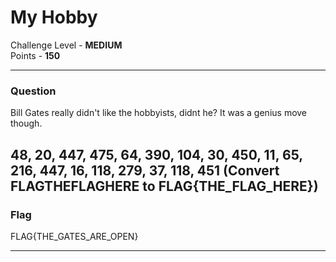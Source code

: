 # My Hobby

Challenge Level - __MEDIUM__  
Points - __150__

---
### Question

Bill Gates really didn't like the hobbyists, didnt he?
It was a genius move though.

48, 20, 447, 475, 64, 390, 104, 30, 450, 11, 65, 216, 447, 16, 118, 279, 37, 118, 451
(Convert FLAGTHEFLAGHERE to FLAG{THE_FLAG_HERE})
---
### Flag
FLAG{THE_GATES_ARE_OPEN}

---

